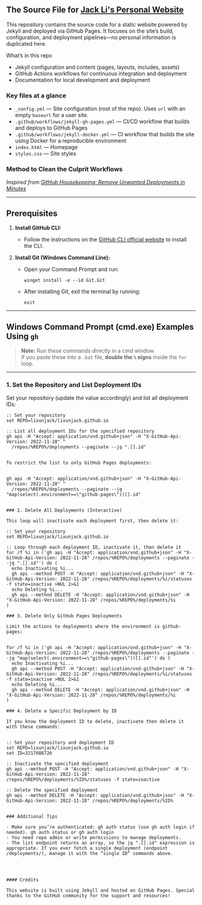 ## The Source File for [Jack Li's Personal Website](https://lixunjack.github.io)

This repository contains the source code for a static website powered by Jekyll and deployed via GitHub Pages. It focuses on the site’s build, configuration, and deployment pipelines—no personal information is duplicated here.

What’s in this repo
- Jekyll configuration and content (pages, layouts, includes, assets)
- GitHub Actions workflows for continuous integration and deployment
- Documentation for local development and deployment

### Key files at a glance
- `_config.yml` — Site configuration (root of the repo). Uses `url` with an empty `baseurl` for a user site.
- `.github/workflows/jekyll-gh-pages.yml` — CI/CD workflow that builds and deploys to GitHub Pages
- `.github/workflows/jekyll-docker.yml` — CI workflow that builds the site using Docker for a reproducible environment
- `index.html` — Homepage
- `styles.css` — Site styles


### Method to Clean the Culprit Workflows

_Inspired from [GitHub Housekeeping: Remove Unwanted Deployments in Minutes](https://dhanushkac.medium.com/github-housekeeping-remove-unwanted-deployments-in-minutes-a57a52969eb2)_

---

## Prerequisites

1. **Install GitHub CLI:**
   - Follow the instructions on the [GitHub CLI official website](https://cli.github.com/) to install the CLI.

2. **Install Git (Windows Command Line):**
   - Open your Command Prompt and run:
     ```batch
     winget install -e --id Git.Git
     ```
   - After installing Git, exit the terminal by running:
     ```batch
     exit
     ```

---

## Windows Command Prompt (cmd.exe) Examples Using `gh`

> **Note:** Run these commands directly in a cmd window.  
> If you paste these into a `.bat` file, **double the `%` signs** inside the `for` loop.

---

### 1. Set the Repository and List Deployment IDs

Set your repository (update the value accordingly) and list all deployment IDs:

```batch
:: Set your repository
set REPO=lixunjack/lixunjack.github.io

:: List all deployment IDs for the specified repository
gh api -H "Accept: application/vnd.github+json" -H "X-GitHub-Api-Version: 2022-11-28" ^
  /repos/%REPO%/deployments --paginate --jq ".[].id"


To restrict the list to only GitHub Pages deployments:


gh api -H "Accept: application/vnd.github+json" -H "X-GitHub-Api-Version: 2022-11-28" ^
  /repos/%REPO%/deployments --paginate --jq "map(select(.environment==\"github-pages\"))[].id"


### 2. Delete All Deployments (Interactive)

This loop will inactivate each deployment first, then delete it:

:: Set your repository
set REPO=lixunjack/lixunjack.github.io

:: Loop through each deployment ID, inactivate it, then delete it
for /f %i in ('gh api -H "Accept: application/vnd.github+json" -H "X-GitHub-Api-Version: 2022-11-28" /repos/%REPO%/deployments --paginate --jq ".[].id"') do (
  echo Inactivating %i...
  gh api --method POST -H "Accept: application/vnd.github+json" -H "X-GitHub-Api-Version: 2022-11-28" /repos/%REPO%/deployments/%i/statuses -f state=inactive >NUL 2>&1
  echo Deleting %i...
  gh api --method DELETE -H "Accept: application/vnd.github+json" -H "X-GitHub-Api-Version: 2022-11-28" /repos/%REPO%/deployments/%i
)

### 3. Delete Only GitHub Pages Deployments

Limit the actions to deployments where the environment is github-pages:


for /f %i in ('gh api -H "Accept: application/vnd.github+json" -H "X-GitHub-Api-Version: 2022-11-28" /repos/%REPO%/deployments --paginate --jq "map(select(.environment==\"github-pages\"))[].id"') do (
  echo Inactivating %i...
  gh api --method POST -H "Accept: application/vnd.github+json" -H "X-GitHub-Api-Version: 2022-11-28" /repos/%REPO%/deployments/%i/statuses -f state=inactive >NUL 2>&1
  echo Deleting %i...
  gh api --method DELETE -H "Accept: application/vnd.github+json" -H "X-GitHub-Api-Version: 2022-11-28" /repos/%REPO%/deployments/%i
)

### 4. Delete a Specific Deployment by ID

If you know the deployment ID to delete, inactivate then delete it with these commands:


:: Set your repository and deployment ID
set REPO=lixunjack/lixunjack.github.io
set ID=3217088726

:: Inactivate the specified deployment
gh api --method POST -H "Accept: application/vnd.github+json" -H "X-GitHub-Api-Version: 2022-11-28" /repos/%REPO%/deployments/%ID%/statuses -f state=inactive

:: Delete the specified deployment
gh api --method DELETE -H "Accept: application/vnd.github+json" -H "X-GitHub-Api-Version: 2022-11-28" /repos/%REPO%/deployments/%ID%


### Additional Tips

- Make sure you’re authenticated: gh auth status (use gh auth login if needed). gh auth status or gh auth login
- You need repo admin or write permissions to manage deployments.
- The list endpoint returns an array, so the jq ".[].id" expression is appropriate. If you ever fetch a single deployment (endpoint /deployments/), manage it with the “single ID” commands above.




#### Credits 

This website is built using Jekyll and hosted on GitHub Pages. Special thanks to the GitHub community for the support and resources!


